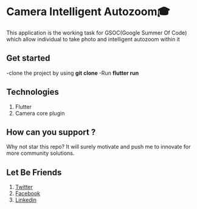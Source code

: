 # Camera Intelligent Autozoom🎓   

This application is the working task for GSOC(Google Summer Of Code)  which allow individual to take photo and intelligent autozoom within it
## Get started
-clone the project by using
  **git clone <project url>**
-Run **flutter run**
 
 
 


## Technologies
1. Flutter
2. Camera core plugin



## How can you support ?
Why not star this repo? It will surely motivate and push me to innovate for more community solutions.
  
## Let Be Friends

  1. [Twitter]
  2.  [Facebook]
  3.  [Linkedin]
  
  
  
  
  [Twitter]: https://twitter.com/kijacode
  [Facebook]: https://www.facebook.com/danford.kija
  [Linkedin]: https://www.linkedin.com/in/danford-kija-03b261112/?msgConversationId=6577261668651405312&msgOverlay=true
 

 
